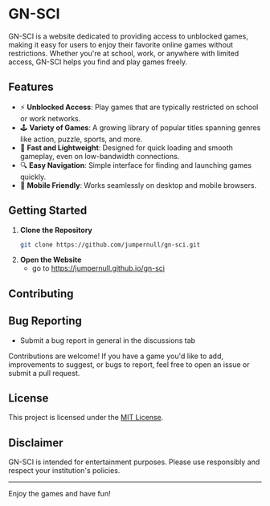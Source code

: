 # GN-SCI

GN-SCI is a website dedicated to providing access to unblocked games, making it easy for users to enjoy their favorite online games without restrictions. Whether you're at school, work, or anywhere with limited access, GN-SCI helps you find and play games freely.

## Features

- ⚡ **Unblocked Access**: Play games that are typically restricted on school or work networks.
- 🕹️ **Variety of Games**: A growing library of popular titles spanning genres like action, puzzle, sports, and more.
- 🚀 **Fast and Lightweight**: Designed for quick loading and smooth gameplay, even on low-bandwidth connections.
- 🔍 **Easy Navigation**: Simple interface for finding and launching games quickly.
- 📱 **Mobile Friendly**: Works seamlessly on desktop and mobile browsers.

## Getting Started

1. **Clone the Repository**
    ```bash
    git clone https://github.com/jumpernull/gn-sci.git
    ```
2. **Open the Website**
    - go to https://jumpernull.github.io/gn-sci

## Contributing

## Bug Reporting
- Submit a bug report in general in the discussions tab

Contributions are welcome! If you have a game you'd like to add, improvements to suggest, or bugs to report, feel free to open an issue or submit a pull request.

## License

This project is licensed under the [MIT License](LICENSE).

## Disclaimer

GN-SCI is intended for entertainment purposes. Please use responsibly and respect your institution's policies.

---

Enjoy the games and have fun!
